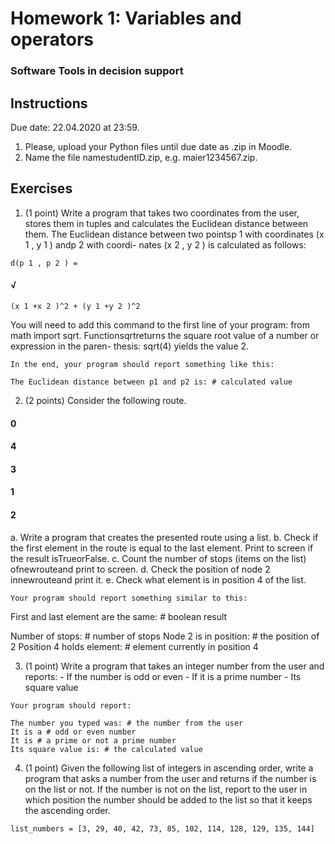 # Homework 1: Variables and operators

### Software Tools in decision support

## Instructions

Due date: 22.04.2020 at 23:59.

1. Please, upload your Python files until due date as .zip in Moodle.
2. Name the file namestudentID.zip, e.g. maier1234567.zip.


## Exercises

1. (1 point) Write a program that takes two coordinates from the user, stores them in tuples
and calculates the Euclidean distance between them.
The Euclidean distance between two pointsp 1 with coordinates (x 1 , y 1 ) andp 2 with coordi-
nates (x 2 , y 2 ) is calculated as follows:

```
d(p 1 , p 2 ) =
```
#### √

```
(x 1 +x 2 )^2 + (y 1 +y 2 )^2
```
You will need to add this command to the first line of your program: from math import
sqrt. Functionsqrtreturns the square root value of a number or expression in the paren-
thesis: sqrt(4) yields the value 2.

```
In the end, your program should report something like this:
```
```
The Euclidean distance between p1 and p2 is: # calculated value
```
2. (2 points) Consider the following route.

#### 0

#### 4

#### 3

#### 1

#### 2

a. Write a program that creates the presented route using a list.
b. Check if the first element in the route is equal to the last element. Print to screen if the
result isTrueorFalse.
c. Count the number of stops (items on the list) ofnewrouteand print to screen.
d. Check the position of node 2 innewrouteand print it.
e. Check what element is in position 4 of the list.

```
Your program should report something similar to this:
```
First and last element are the same: # boolean result


Number of stops: # number of stops
Node 2 is in position: # the position of 2
Position 4 holds element: # element currently in position 4

3. (1 point) Write a program that takes an integer number from the user and reports: -
If the number is odd or even - If it is a prime number - Its square value

```
Your program should report:
```
```
The number you typed was: # the number from the user
It is a # odd or even number
It is # a prime or not a prime number
Its square value is: # the calculated value
```
4. (1 point) Given the following list of integers in ascending order, write a program that
asks a number from the user and returns if the number is on the list or not. If the number
is not on the list, report to the user in which position the number should be added to the
list so that it keeps the ascending order.

```
list_numbers = [3, 29, 40, 42, 73, 85, 102, 114, 128, 129, 135, 144]
```

